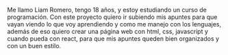 Me llamo Liam Romero, tengo 18 años, y estoy estudiando un curso de programación. 
Con este proyecto quiero ir subiendo mis apuntes para que vayan viendo lo que voy aprendiendo y como me manejo con los lenguajes, además de eso quiero crear una página web con html, css, javascript y cuando pueda con react, para que mis apuntes queden bien organizados y con un buen estilo.
